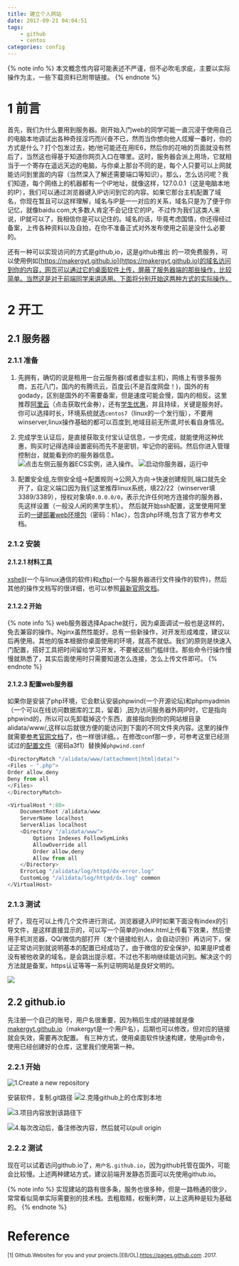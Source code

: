 ```yaml
---
title: 建立个人网站
date: 2017-09-21 04:04:51
tags:
	- github
	- centos
categories: config
---
```

{% note info %}
本文概念性内容可能表述不严谨，但不必吹毛求疵，主要以实际操作为主，一些下载资料已附带链接。
{% endnote %}
# 1 前言

<!-- more -->

首先，我们为什么要用到服务器。刚开始入门web的同学可能一直沉浸于使用自己的电脑本地调试出各种奇技淫巧而兴奋不已，然而当你想向他人炫耀一番时，你的方式是什么？打个包发过去，她/他可能还在用IE6，然后你的花哨的页面就没有然后了，当然这也得基于知道你网页入口在哪里。这时，服务器会派上用场，它就相当于一个寄存在遥远天边的电脑，与你桌上那台不同的是，每个人只要可以上网就能访问到里面的内容（当然深入了解还需要端口等知识）。那么，怎么访问呢？我们知道，每个网络上的机器都有一个IP地址，就像这样，127.0.0.1（这是电脑本地的IP），我们可以通过浏览器键入IP访问到它的内容。如果它那台主机配置了域名，你现在暂且可以这样理解，域名与IP是一一对应的关系，域名只是为了便于你记忆，就像baidu.com,大多数人肯定不会记住它的IP。不过作为我们这类人来说，IP就可以了，我相信你是可以记住的。域名的话，毕竟考虑国情，你还得经过备案，上传各种资料以及自拍，在你不准备正式对外发布使用之前是没什么必要的。
<!-- more -->
还有一种可以实现访问的方式是github,io，这是github推出 的一项免费服务，可以使用例如[https://makergyt.github.io](https://makergyt.github.io)的域名访问到你的内容，网页可以通过它的桌面软件上传，屏蔽了服务器端的那些操作，比较简单。当然这是对于前端同学来讲适用。下面将分别开始这两种方式的实际操作。

# 2 开工
## 2.1 服务器
### 2.1.1 准备
1. 先拥有，确切的说是租用一台云服务器(或者虚拟主机)，网络上有很多服务商，五花八门，国内的有腾讯云，百度云(不是百度网盘！)，国外的有godady，区别是国外的不需要备案，但是速度可能会慢，国内的相反。这里推荐[阿里云](https://promotion.aliyun.com/ntms/yunparter/invite.html?userCode=89lfnf3q)（点击获取代金券），还有[学生优惠](https://promotion.aliyun.com/ntms/act/campus2018.html)，并且持续，关键是服务好。你可以选择时长，环境系统就选``centos7``（linux的一个发行版），不要用winserver,linux操作基础的都可以百度到,地域目前无所谓,时长看自身情况。

2. 完成学生认证后，是直接获取支付宝认证信息，一步完成，就能使用这种优惠，购买时记得选择设置密码而先不是密钥，牢记你的密码。然后你进入管理控制台，就能看到你的服务器信息。
![点击左侧云服务器ECS实例，进入操作。](http://upload-images.jianshu.io/upload_images/3234038-89e0ec0aeb204589.JPG?imageMogr2/auto-orient/strip%7CimageView2/2/w/1240)
![启动你服务器，运行中](http://upload-images.jianshu.io/upload_images/3234038-c92de9e9d0f7238c.JPG?imageMogr2/auto-orient/strip%7CimageView2/2/w/1240)

3. 配置安全组,左侧安全组->配置规则->公网入方向->快速创建规则,端口就先全开了，自定义端口因为我们这里推荐linux系统，填22/22（winserver填3389/3389），授权对象填``0.0.0.0/0``，表示允许任何地方连接你的服务器，先这样设置（一般没人闲的黑学生机）。
然后就开始ssh配置，这里使用阿里云的[一键部署web环境包](http://pan.baidu.com/s/1geUK7wJ)（密码：h1ac），包含php环境,包含了官方参考文档。

### 2.1.2 安装
#### 2.1.2.1 材料工具
[xshell](http://www.netsarang.com/download/down_xfp.html)(一个与linux通信的软件)和[xftp](http://www.netsarang.com/download/down_xfp.html)(一个与服务器进行文件操作的软件)，然后其他的操作文档写的很详细，也可以参照[最新官网文档](http://source.docs.cloudcare.cn/support/tool/web/web_1/)。

#### 2.1.2.2 开始
{% note info %}
web服务器选择Apache就行，因为桌面调试一般也是这样的，免去兼容的操作。Nginx虽然性能好，总有一些新操作，对开发形成难度，建议以后再使用。其他的版本根据你桌面使用的环境，就高不就低。我们的原则是快速入门配置，搭好工具把时间留给学习开发，不要被这些门槛绊住。那些命令行操作慢慢就熟悉了，其实后面使用时只需要知道怎么连接，怎么上传文件即可。
{% endnote %}
#### 2.1.2.3 配置web服务器
如果你是安装了php环境，它会默认安装phpwind(一个开源论坛)和phpmyadmin（一个可以在线访问数据库的工具，留着）,因为访问服务器外网IP时，它是指向phpwind的，所以可以先卸载掉这个东西，直接指向到你的网站根目录alidata/www/,这样以后就很方便的能访问到下面的不同文件夹内容。这里的操作就需要[参考官网文档](http://source.docs.cloudcare.cn/support/tool/web/web_1/)了，也一样很详细。，在修改conf那一步，可参考这里已经测试过的[配置文件](http://pan.baidu.com/s/1skXirtr)（密码a3f1）替换掉``phpwind.conf``
```js
<DirectoryMatch "/alidata/www/(attachment|html|data)">
<Files ~ ".php">
Order allow,deny
Deny from all
</Files>
</DirectoryMatch>

<VirtualHost *:80>
	DocumentRoot /alidata/www
	ServerName localhost
	ServerAlias localhost
	<Directory "/alidata/www">
	    Options Indexes FollowSymLinks
	    AllowOverride all
	    Order allow,deny
	    Allow from all
	</Directory>
	ErrorLog "/alidata/log/httpd/dx-error.log"
	CustomLog "/alidata/log/httpd/dx.log" common
</VirtualHost>
```
### 2.1.3 测试
好了，现在可以上传几个文件进行测试，浏览器键入IP时如果下面没有index的引导文件，是这样直接显示的，可以写一个简单的index.html上传看下效果，然后使用手机浏览器，QQ/微信内部打开（发个链接给别人，会自动识别）再访问下，保证正常访问到就说明基本的配置已经成功了。由于微信的安全保护，如果是IP或者没有被他收录的域名，是会跳出提示框，不过也不影响继续能访问到。解决这个的方法就是备案，https认证等等一系列证明网站是良好文明的。

![](http://upload-images.jianshu.io/upload_images/3234038-a6dae4a27308a323.JPG?imageMogr2/auto-orient/strip%7CimageView2/2/w/1240)


## 2.2 github.io

先注册一个自己的账号，用户名很重要，因为稍后生成的链接就是像[makergyt.github.io](https://makergyt.github.io)（makergyt是一个用户名），后期也可以修改，但对应的链接就会失效，需要再次配置。
有三种方式，使用桌面软件快速构建，使用git命令，使用已经创建好的仓库，这里我们使用第一种。

### 2.2.1 开始

![1.Create a new repository](http://upload-images.jianshu.io/upload_images/3234038-2341fe768acb5fab.JPG?imageMogr2/auto-orient/strip%7CimageView2/2/w/1240)

安装软件，复制.git路径
![2.克隆github上的仓库到本地](http://upload-images.jianshu.io/upload_images/3234038-94900541e70371a6.JPG?imageMogr2/auto-orient/strip%7CimageView2/2/w/1240)

![3.项目内容放到该路径下](http://upload-images.jianshu.io/upload_images/3234038-72eb180da889081c.JPG?imageMogr2/auto-orient/strip%7CimageView2/2/w/1240)

![4.每次改动后，备注修改内容，然后就可以pull origin](http://upload-images.jianshu.io/upload_images/3234038-372aaf03ea4ece35.JPG?imageMogr2/auto-orient/strip%7CimageView2/2/w/1240)

### 2.2.2 测试
现在可以试着访问github.io了，``用户名.github.io``，因为github托管在国外，可能会比较慢。上述两种建站方式，建议前端开发静态页面可以先使用github.io。

{% note info %}
实现建站的路有很多条，服务也很多种，但是一路畅通的很少，常常看似简单实际需要别的技术栈。去粗取精，权衡利弊，以上这两种是较为基础的。
{% endnote %}

# Reference

<small>[1] Github.Websites for you and your projects.[EB/OL].https://pages.github.com .2017.</small>

